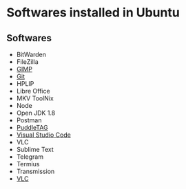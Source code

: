 # Softwares installed in Ubuntu

## Softwares

* BitWarden
* FileZilla
* [GIMP](installation/install-gimp.md)
* [Git](installation/install-git.md)
* HPLIP
* Libre Office
* MKV ToolNix
* Node
* Open JDK 1.8
* Postman
* [PuddleTAG](installation/install-puddletag.md)
* [Visual Studio Code](installation/install-vscode.md)
* VLC
* Sublime Text
* Telegram
* Termius
* Transmission
* [VLC](installation/install-vlc.md)
